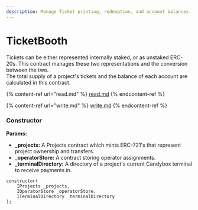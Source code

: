 ```yaml
---
description: Manage Ticket printing, redemption, and account balances.
---
```


# TicketBooth

Tickets can be either represented internally staked, or as unstaked ERC-20s. This contract manages these two representations and the conversion between the two.\
The total supply of a project's tickets and the balance of each account are calculated in this contract.

{% content-ref url="read.md" %}
[read.md](read.md)
{% endcontent-ref %}

{% content-ref url="write.md" %}
[write.md](write.md)
{% endcontent-ref %}

### Constructor

**Params:**

* **\_projects:** A Projects contract which mints ERC-721's that represent project ownership and transfers.
* **\_operatorStore:** A contract storing operator assignments.
* **\_terminalDirectory:** A directory of a project's current Candybox terminal to receive payments in.

```
constructor(
    IProjects _projects,
    IOperatorStore _operatorStore,
    ITerminalDirectory _terminalDirectory
);
```
